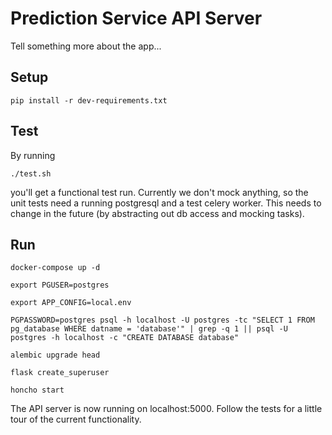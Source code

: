 # Prediction Service API Server

Tell something more about the app...

## Setup

`pip install -r dev-requirements.txt`

## Test

By running

`./test.sh`

you'll get a functional test run. Currently we don't mock anything, so the unit tests need a running postgresql
and a test celery worker. This needs to change in the future (by abstracting out db access and mocking tasks).

## Run

`docker-compose up -d`

`export PGUSER=postgres`

`export APP_CONFIG=local.env`

`PGPASSWORD=postgres psql -h localhost -U postgres -tc "SELECT 1 FROM pg_database WHERE datname = 'database'" | grep -q 1 || psql -U postgres -h localhost -c "CREATE DATABASE database"`

`alembic upgrade head`

`flask create_superuser`

`honcho start`

The API server is now running on localhost:5000. Follow the tests for a little tour of the current functionality.
